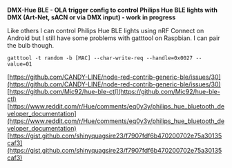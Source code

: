 **DMX-Hue BLE - OLA trigger config to control Philips Hue BLE lights with DMX (Art-Net, sACN or via DMX input) - work in progress** 

Like others I can control Philips Hue BLE lights using nRF Connect on Android but I still have some problems with gatttool on Raspbian.
I can pair the bulb though.

`gatttool -t random -b [MAC] --char-write-req --handle=0x0027 --value=01`


[https://github.com/CANDY-LINE/node-red-contrib-generic-ble/issues/30](https://github.com/CANDY-LINE/node-red-contrib-generic-ble/issues/30)  
[https://github.com/Mic92/hue-ble-ctl](https://github.com/Mic92/hue-ble-ctl)  
[https://www.reddit.com/r/Hue/comments/eq0y3y/philips_hue_bluetooth_developer_documentation](https://www.reddit.com/r/Hue/comments/eq0y3y/philips_hue_bluetooth_developer_documentation)  
[https://gist.github.com/shinyquagsire23/f7907fdf6b470200702e75a30135caf3](https://gist.github.com/shinyquagsire23/f7907fdf6b470200702e75a30135caf3)
